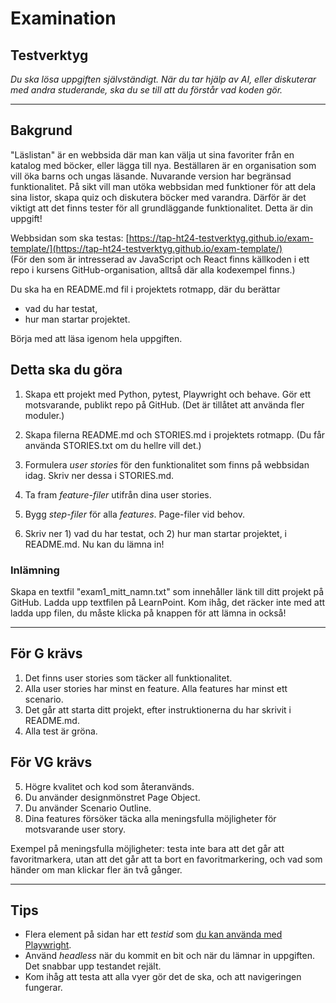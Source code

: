 # Examination

## Testverktyg

_Du ska lösa uppgiften självständigt. När du tar hjälp av AI, eller diskuterar med andra studerande, ska du se till att du förstår vad koden gör._


---

## Bakgrund

"Läslistan" är en webbsida där man kan välja ut sina favoriter från en katalog med böcker, eller lägga till nya. Beställaren är en organisation som vill öka barns och ungas läsande. Nuvarande version har begränsad funktionalitet. På sikt vill man utöka webbsidan med funktioner för att dela sina listor, skapa quiz och diskutera böcker med varandra. Därför är det viktigt att det finns tester för all grundläggande funktionalitet. Detta är din uppgift!

Webbsidan som ska testas: [https://tap-ht24-testverktyg.github.io/exam-template/](https://tap-ht24-testverktyg.github.io/exam-template/)  
(För den som är intresserad av JavaScript och React finns källkoden i ett repo i kursens GitHub-organisation, alltså där alla kodexempel finns.)

Du ska ha en README.md fil i projektets rotmapp, där du berättar

* vad du har testat,  
* hur man startar projektet.

Börja med att läsa igenom hela uppgiften.

## Detta ska du göra

1. Skapa ett projekt med Python, pytest, Playwright och behave. Gör ett motsvarande, publikt repo på GitHub. (Det är tillåtet att använda fler moduler.)

2. Skapa filerna README.md och STORIES.md i projektets rotmapp. (Du får använda STORIES.txt om du hellre vill det.)

3. Formulera _user stories_ för den funktionalitet som finns på webbsidan idag. Skriv ner dessa i STORIES.md.

4. Ta fram _feature-filer_ utifrån dina user stories.

5. Bygg _step-filer_ för alla _features_. Page-filer vid behov.

6. Skriv ner 1\) vad du har testat, och 2\) hur man startar projektet, i README.md. Nu kan du lämna in!

### Inlämning

Skapa en textfil "exam1\_mitt\_namn.txt" som innehåller länk till ditt projekt på GitHub. Ladda upp textfilen på LearnPoint. Kom ihåg, det räcker inte med att ladda upp filen, du måste klicka på knappen för att lämna in också\!  

---

## För G krävs

1. Det finns user stories som täcker all funktionalitet.  
2. Alla user stories har minst en feature. Alla features har minst ett scenario.  
3. Det går att starta ditt projekt, efter instruktionerna du har skrivit i README.md.  
4. Alla test är gröna.

## För VG krävs

5. Högre kvalitet och kod som återanvänds.  
6. Du använder designmönstret Page Object.  
7. Du använder Scenario Outline.  
8. Dina features försöker täcka alla meningsfulla möjligheter för motsvarande user story.  

Exempel på meningsfulla möjligheter: testa inte bara att det går att favoritmarkera, utan att det går att ta bort en favoritmarkering, och vad som händer om man klickar fler än två gånger.  

---

## Tips

* Flera element på sidan har ett *testid* som [du kan använda med Playwright](https://playwright.dev/docs/locators#locate-by-test-id).  
* Använd *headless* när du kommit en bit och när du lämnar in uppgiften. Det snabbar upp testandet rejält.  
* Kom ihåg att testa att alla vyer gör det de ska, och att navigeringen fungerar.


